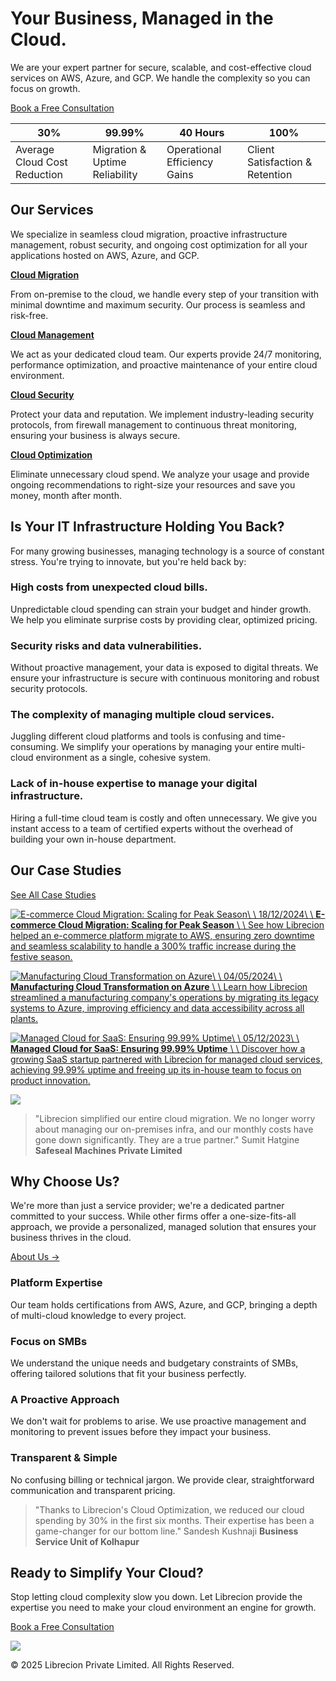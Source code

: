 # Your Business, Managed in the Cloud.

We are your expert partner for secure, scalable, and cost-effective cloud services on AWS, Azure, and GCP. We handle the complexity so you can focus on growth.

[Book a Free Consultation](https://www.librecion.com/contact-us)

| 30%  | 99.99% | 40 Hours  | 100%  |
| -------- | ------- | ------- | ------- |
| Average Cloud Cost Reduction | Migration & Uptime Reliability | Operational Efficiency Gains | Client Satisfaction & Retention |

## Our Services

We specialize in seamless cloud migration, proactive infrastructure management, robust security, and ongoing cost optimization for all your applications hosted on AWS, Azure, and GCP.

[**Cloud Migration**](https://www.librecion.com/cloud-migration)

From on-premise to the cloud, we handle every step of your transition with minimal downtime and maximum security. Our process is seamless and risk-free.

[**Cloud Management**](https://www.librecion.com/cloud-management)

We act as your dedicated cloud team. Our experts provide 24/7 monitoring, performance optimization, and proactive maintenance of your entire cloud environment.

[**Cloud Security**](https://www.librecion.com/cloud-security)

Protect your data and reputation. We implement industry-leading security protocols, from firewall management to continuous threat monitoring, ensuring your business is always secure.

[**Cloud Optimization**](https://www.librecion.com/cloud-optimization)

Eliminate unnecessary cloud spend. We analyze your usage and provide ongoing recommendations to right-size your resources and save you money, month after month.

## Is Your IT Infrastructure Holding You Back?

For many growing businesses, managing technology is a source of constant stress. You're trying to innovate, but you're held back by:

### High costs from unexpected cloud bills.

Unpredictable cloud spending can strain your budget and hinder growth. We help you eliminate surprise costs by providing clear, optimized pricing.

### Security risks and data vulnerabilities.

Without proactive management, your data is exposed to digital threats. We ensure your infrastructure is secure with continuous monitoring and robust security protocols.

### The complexity of managing multiple cloud services.

Juggling different cloud platforms and tools is confusing and time-consuming. We simplify your operations by managing your entire multi-cloud environment as a single, cohesive system.

### Lack of in-house expertise to manage your digital infrastructure.

Hiring a full-time cloud team is costly and often unnecessary. We give you instant access to a team of certified experts without the overhead of building your own in-house department.

## Our Case Studies

[See All Case Studies](https://www.librecion.com/case-studies)

[![E-commerce Cloud Migration: Scaling for Peak Season](https://www.librecion.com/_assets/img/ecommerce.jpg)\\
\\
18/12/2024\\
\\
**E-commerce Cloud Migration: Scaling for Peak Season** \\
\\
See how Librecion helped an e-commerce platform migrate to AWS, ensuring zero downtime and seamless scalability to handle a 300% traffic increase during the festive season.](https://www.librecion.com/contact-us)

[![Manufacturing Cloud Transformation on Azure](https://www.librecion.com/_assets/img/manufacturing.jpg)\\
\\
04/05/2024\\
\\
**Manufacturing Cloud Transformation on Azure** \\
\\
Learn how Librecion streamlined a manufacturing company's operations by migrating its legacy systems to Azure, improving efficiency and data accessibility across all plants.](https://www.librecion.com/contact-us)

[![Managed Cloud for SaaS: Ensuring 99.99% Uptime](https://www.librecion.com/_assets/img/saas.jpg)\\
\\
05/12/2023\\
\\
**Managed Cloud for SaaS: Ensuring 99.99% Uptime** \\
\\
Discover how a growing SaaS startup partnered with Librecion for managed cloud services, achieving 99.99% uptime and freeing up its in-house team to focus on product innovation.](https://www.librecion.com/contact-us)

![](https://www.librecion.com/_assets/img/quote-w.svg)

> "Librecion simplified our entire cloud migration. We no longer worry about managing our on-premises infra, and our monthly costs have gone down significantly. They are a true partner."
Sumit Hatgine
**Safeseal Machines Private Limited**

## Why Choose Us?

We're more than just a service provider; we're a dedicated partner committed to your success. While other firms offer a one-size-fits-all approach, we provide a personalized, managed solution that ensures your business thrives in the cloud.

[About Us →](https://www.librecion.com/about-us)

### Platform Expertise

Our team holds certifications from AWS, Azure, and GCP, bringing a depth of multi-cloud knowledge to every project.

### Focus on SMBs

We understand the unique needs and budgetary constraints of SMBs, offering tailored solutions that fit your business perfectly.

### A Proactive Approach

We don't wait for problems to arise. We use proactive management and monitoring to prevent issues before they impact your business.

### Transparent & Simple

No confusing billing or technical jargon. We provide clear, straightforward communication and transparent pricing.

> "Thanks to Librecion's Cloud Optimization, we reduced our cloud spending by 30% in the first six months. Their expertise has been a game-changer for our bottom line."
Sandesh Kushnaji
**Business Service Unit of Kolhapur**

## Ready to Simplify Your Cloud?

Stop letting cloud complexity slow you down. Let Librecion provide the expertise you need to make your cloud environment an engine for growth.

[Book a Free Consultation](https://www.librecion.com/contact-us)

[![](https://www.librecion.com/_assets/img/librecion-logo.svg)](https://www.librecion.com/)

© 2025 Librecion Private Limited. All Rights Reserved.
